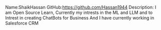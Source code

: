 Name:ShaikHassan 
GitHub:https://github.com/Hassan1944 
Description:
I am Open Source Learn, Currently my intrests in the ML and LLM 
and to Intrest in creating ChatBots for Business 
And I have currently working in Salesforce CRM
